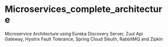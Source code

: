 # Microservices_complete_architecture
Microservice Architecture using Eureka Discovery Server, Zuul Api Gateway, Hystrix Fault Tolerance, Spring Cloud Sleuth, RabbitMQ and Zipkin
